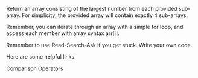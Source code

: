 Return an array consisting of the largest number from each provided sub-array. For simplicity, the provided array will contain exactly 4 sub-arrays.

Remember, you can iterate through an array with a simple for loop, and access each member with array syntax arr[i].

Remember to use Read-Search-Ask if you get stuck. Write your own code.

Here are some helpful links:

Comparison Operators